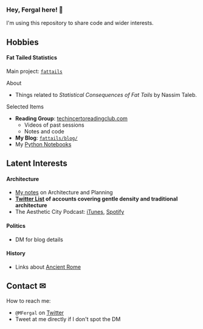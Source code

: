 ### Hey, Fergal here! 👋

I'm using this repository to share code and wider interests.

## Hobbies
#### Fat Tailed Statistics
Main project: [`fattails`](https://github.com/FergM/fattails)

About
* Things related to *Statistical Consequences of Fat Tails* by Nassim Taleb.

Selected Items
* **Reading Group**: [techincertoreadingclub.com](http://www.techincertoreadingclub.com/)
    * Videos of past sessions
    * Notes and code
* **My Blog**: [`fattails/blog/`](https://github.com/FergM/fattails/tree/main/blog)
* My [Python Notebooks](https://github.com/FergM/fattails/blob/main/notebooks/README.md)

## Latent Interests
#### Architecture
* [My notes](https://github.com/FergM/architecture) on Architecture and Planning
* **[Twitter List](https://twitter.com/i/lists/1322508700649750528) of accounts covering gentle density and traditional architecture**
* The Aesthetic City Podcast: [iTunes](https://podcasts.apple.com/lu/podcast/the-aesthetic-city/id1613784991), [Spotify](https://open.spotify.com/show/4cU3tcGKXiziKGuvfd3KIa)

#### Politics
* DM for blog details

#### History
* Links about [Ancient Rome](./history.md#ancient-rome)

## Contact ✉
How to reach me: 
* `@MFergal` on [Twitter](https://twitter.com/MFergal)
* Tweet at me directly if I don't spot the DM
